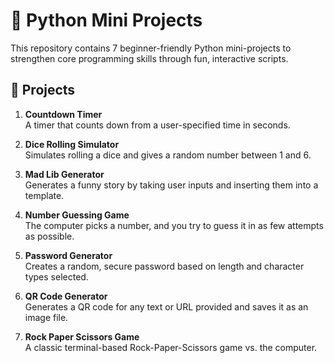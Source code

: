 # 🐍 Python Mini Projects

This repository contains 7 beginner-friendly Python mini-projects to strengthen core programming skills through fun, interactive scripts.

## 📁 Projects

1. **Countdown Timer**  
   A timer that counts down from a user-specified time in seconds.

2. **Dice Rolling Simulator**  
   Simulates rolling a dice and gives a random number between 1 and 6.

3. **Mad Lib Generator**  
   Generates a funny story by taking user inputs and inserting them into a template.

4. **Number Guessing Game**  
   The computer picks a number, and you try to guess it in as few attempts as possible.

5. **Password Generator**  
   Creates a random, secure password based on length and character types selected.

6. **QR Code Generator**  
   Generates a QR code for any text or URL provided and saves it as an image file.

7. **Rock Paper Scissors Game**  
   A classic terminal-based Rock-Paper-Scissors game vs. the computer.



